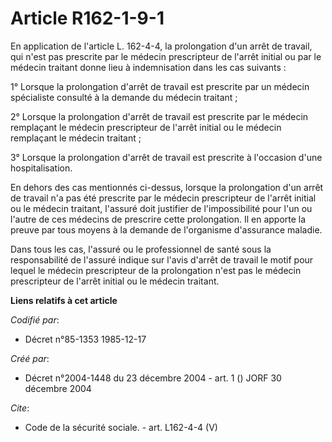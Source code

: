 # Article R162-1-9-1

En application de l'article L. 162-4-4, la prolongation d'un arrêt de travail, qui n'est pas prescrite par le médecin
prescripteur de l'arrêt initial ou par le médecin traitant donne lieu à indemnisation dans les cas suivants :

1° Lorsque la prolongation d'arrêt de travail est prescrite par un médecin spécialiste consulté à la demande du médecin
traitant ;

2° Lorsque la prolongation d'arrêt de travail est prescrite par le médecin remplaçant le médecin prescripteur de l'arrêt
initial ou le médecin remplaçant le médecin traitant ;

3° Lorsque la prolongation d'arrêt de travail est prescrite à l'occasion d'une hospitalisation.

En dehors des cas mentionnés ci-dessus, lorsque la prolongation d'un arrêt de travail n'a pas été prescrite par le médecin
prescripteur de l'arrêt initial ou le médecin traitant, l'assuré doit justifier de l'impossibilité pour l'un ou l'autre de
ces médecins de prescrire cette prolongation. Il en apporte la preuve par tous moyens à la demande de l'organisme d'assurance
maladie.

Dans tous les cas, l'assuré ou le professionnel de santé sous la responsabilité de l'assuré indique sur l'avis d'arrêt de
travail le motif pour lequel le médecin prescripteur de la prolongation n'est pas le médecin prescripteur de l'arrêt initial
ou le médecin traitant.

**Liens relatifs à cet article**

_Codifié par_:

  - Décret n°85-1353 1985-12-17

_Créé par_:

  - Décret n°2004-1448 du 23 décembre 2004 - art. 1 () JORF 30 décembre 2004

_Cite_:

  - Code de la sécurité sociale. - art. L162-4-4 (V)

